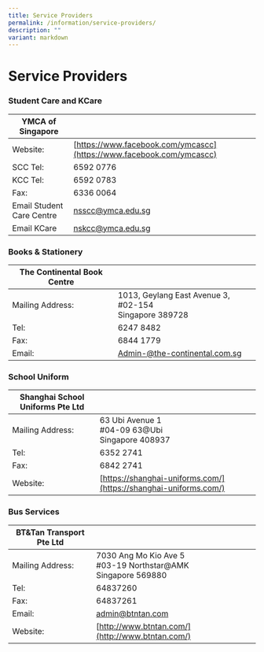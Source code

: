 ```yaml
---
title: Service Providers
permalink: /information/service-providers/
description: ""
variant: markdown
---
```

# **Service Providers**

### Student Care and KCare

| YMCA of Singapore 	|  	|
|---	|---	|
| Website: 	| [https://www.facebook.com/ymcascc](https://www.facebook.com/ymcascc) 	|
| SCC Tel:  	| 6592 0776  	|
| KCC Tel:  	| 6592 0783 	|
| Fax: 	| 6336 0064 	|
| Email Student Care Centre 	| [nsscc@ymca.edu.sg](mailto:nsscc@ymca.edu.sg) 	|
| Email KCare  	| [nskcc@ymca.edu.sg](mailto:nskcc@ymca.edu.sg) 	|



### Books &amp; Stationery

| The Continental Book Centre 	|  	|
|---	|---	|
| Mailing Address: 	| 1013, Geylang East Avenue 3, #02-154 <br>Singapore 389728 	|
| Tel: 	| 6247 8482 	|
| Fax: 	| 6844 1779 	|
| Email: 	| [Admin-@the-continental.com.sg](mailto:Admin-@the-continental.com.sg) 	|


### School Uniform

| Shanghai School Uniforms Pte Ltd 	|  	|
|---	|---	|
| Mailing Address: 	| 63 Ubi Avenue 1<br>#04-09 63@Ubi<br>Singapore 408937 	|
| Tel: 	| 6352 2741 	|
| Fax: 	| 6842 2741 	|
| Website: 	| [https://shanghai-uniforms.com/](https://shanghai-uniforms.com/) 	|

### Bus Services

| BT&amp;Tan Transport Pte Ltd 	|  	|
|---	|---	|
| Mailing Address: 	| 7030 Ang Mo Kio Ave 5<br>#03-19 Northstar@AMK<br>Singapore 569880	|
| Tel: 	| 64837260 	|
| Fax: 	| 64837261 	|
| Email: 	| [admin@btntan.com](mailto:admin@btntan.com) 	|
| Website: 	| [http://www.btntan.com/](http://www.btntan.com/) 	|


